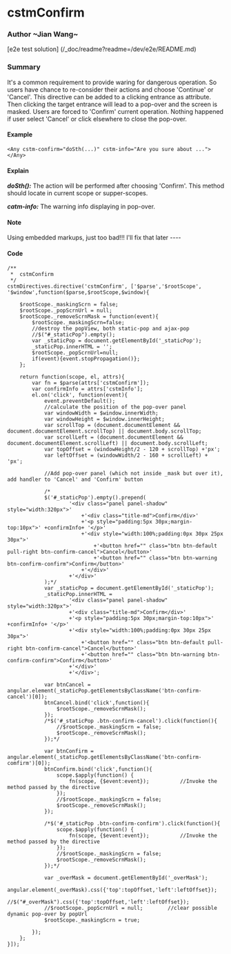 # cstmConfirm

### Author ~Jian Wang~
[e2e test solution] (/_doc/readme?readme=/dev/e2e/README.md)
### Summary

It's a common requirement to provide waring for dangerous operation. So users have chance
to re-consider their actions and choose 'Continue' or 'Cancel'.
This directive can be added to a clicking entrance as attribute. Then clicking the target
entrance will lead to a pop-over and the screen is masked. Users are forced to 'Confirm' 
current operation. Nothing happened if user select 'Cancel' or click elsewhere to close 
the pop-over.
    
#### Example

	<Any cstm-confirm="doSth(...)" cstm-info="Are you sure about ..."></Any>
	
#### Explain

_**doSth():**_ The action will be performed after choosing 'Confirm'. This method should locate
in current scope or supper-scopes.

_**catm-info:**_ The warning info displaying in pop-over.
    
#### Note

Using embedded markups, just too bad!!! I'll fix that later ----
	
#### Code
    
    /**
     *  cstmConfirm
     */
    cstmDirectives.directive('cstmConfirm', ['$parse','$rootScope', '$window',function($parse,$rootScope,$window){
		
		$rootScope._maskingScrn = false;
		$rootScope._popScrnUrl = null;
		$rootScope._removeScrnMask = function(event){
			$rootScope._maskingScrn=false;
			//destroy the popView, both static-pop and ajax-pop
			//$("#_staticPop").empty();
			var _staticPop = document.getElementById('_staticPop');
			_staticPop.innerHTML = '';
			$rootScope._popScrnUrl=null;
			if(event){event.stopPropagation()};
		};
		
		return function(scope, el, attrs){
			var fn = $parse(attrs['cstmConfirm']);
			var confirmInfo = attrs['cstmInfo'];
			el.on('click', function(event){
				event.preventDefault();
				//calculate the position of the pop-over panel
				var windowWidth = $window.innerWidth;
				var windowHeight = $window.innerHeight;
				var scrollTop = (document.documentElement && document.documentElement.scrollTop) || document.body.scrollTop;
				var scrollLeft = (document.documentElement && document.documentElement.scrollLeft) || document.body.scrollLeft;
				var topOffset = (windowHeight/2 - 120 + scrollTop) +'px';
				var leftOffset = (windowWidth/2 - 160 + scrollLeft) + 'px';
				
				//Add pop-over panel (which not inside _mask but over it), add handler to 'Cancel' and 'Confirm' button
				
				/*
				$('#_staticPop').empty().prepend(
						'<div class="panel panel-shadow" style="width:320px">'
							+'<div class="title-md">Confirm</div>'
							+'<p style="padding:5px 30px;margin-top:10px">' +confirmInfo+ '</p>'
							+'<div style="width:100%;padding:0px 30px 25px 30px">'
								+'<button href="" class="btn btn-default pull-right btn-confirm-cancel">Cancel</button>'
								+'<button href="" class="btn btn-warning btn-confirm-confirm">Confirm</button>'
							+'</div>'
						+'</div>'
				);*/
				var _staticPop = document.getElementById('_staticPop');
				_staticPop.innerHTML = 
						'<div class="panel panel-shadow" style="width:320px">'
						+'<div class="title-md">Confirm</div>'
						+'<p style="padding:5px 30px;margin-top:10px">' +confirmInfo+ '</p>'
						+'<div style="width:100%;padding:0px 30px 25px 30px">'
							+'<button href="" class="btn btn-default pull-right btn-confirm-cancel">Cancel</button>'
							+'<button href="" class="btn btn-warning btn-confirm-confirm">Confirm</button>'
						+'</div>'
						+'</div>';
				
				var btnCancel = angular.element(_staticPop.getElementsByClassName('btn-confirm-cancel')[0]);
				btnCancel.bind('click',function(){
					$rootScope._removeScrnMask();
				});
				/*$('#_staticPop .btn-confirm-cancel').click(function(){
					//$rootScope._maskingScrn = false;
					$rootScope._removeScrnMask();
				});*/
				
				var btnConfirm = angular.element(_staticPop.getElementsByClassName('btn-confirm-comfirm')[0]);
				btnConfirm.bind('click',function(){
					scope.$apply(function() {
						fn(scope, {$event:event}); 			//Invoke the method passed by the directive
		            });
					//$rootScope._maskingScrn = false;
					$rootScope._removeScrnMask();
				});
				
				/*$('#_staticPop .btn-confirm-confirm').click(function(){
					scope.$apply(function() {
						fn(scope, {$event:event}); 			//Invoke the method passed by the directive
		            });
					//$rootScope._maskingScrn = false;
					$rootScope._removeScrnMask();
				});*/
				
				var _overMask = document.getElementById('_overMask');
				angular.element(_overMask).css({'top':topOffset,'left':leftOffset});
				//$("#_overMask").css({'top':topOffset,'left':leftOffset});
				//$rootScope._popScrnUrl = null;		//clear possible dynamic pop-over by popUrl
				$rootScope._maskingScrn = true;
				
			});
		};
	}]);